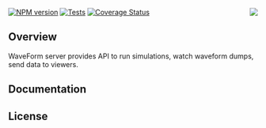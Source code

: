 <span><img align="right" src="https://upload.wikimedia.org/wikipedia/commons/d/d2/Broglie_Big.jpg"/></span>

[![NPM version](https://img.shields.io/npm/v/broglie.svg)](https://www.npmjs.org/package/broglie) [![Tests](https://github.com/wavedrom/broglie/actions/workflows/nodejs.yml/badge.svg)](https://github.com/wavedrom/broglie/actions/workflows/nodejs.yml) [![Coverage Status](https://coveralls.io/repos/github/wavedrom/broglie/badge.svg?branch=trunk)](https://coveralls.io/github/wavedrom/broglie?branch=trunk)

## Overview

WaveForm server provides API to run simulations, watch waveform dumps, send data to viewers.

## Documentation

## License


